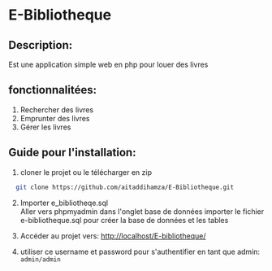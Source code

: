 # E-Bibliotheque

## Description:
Est une application simple web en php pour louer des livres
## fonctionnalitées:

1. Rechercher des livres
2. Emprunter des livres
3. Gérer les livres

## Guide pour l'installation:
1. cloner le projet ou le télécharger en zip
```bash
  git clone https://github.com/aitaddihamza/E-Bibliotheque.git
```
2. Importer e_bibliotheqe.sql  
Aller vers phpmyadmin dans l'onglet base de données importer le fichier e-bibliotheque.sql pour créer la base de données et les tables 

3. Accéder au projet vers: <a href="http://localhost/E-bibliotheque/">http://localhost/E-bibliotheque/</a>
4. utiliser ce username et password pour s'authentifier en tant que admin: <code>admin/admin</code>

